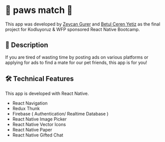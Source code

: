
# :feet: paws match :feet:

This app was developed by [Zeycan Gurer](https://www.github.com/zeycangurer) and [Betul Ceren Yetiz](https://www.github.com/betulcerenyetiz) as the final project for Kodluyoruz & WFP sponsored React Native Bootcamp.

## :scroll: Description

If you are tired of wasting time by posting ads on various platforms or applying for ads to find a mate for our pet friends, this app is for you!

## :hammer_and_wrench: Technical Features 

This app is developed with React Native.

- React Navigation
- Redux Thunk
- Firebase ( Authentication/ Realtime Database )
- React Native Image Picker
- React Native Vector Icons
- React Native Paper
- React Native Gifted Chat

